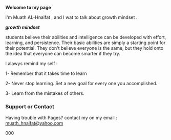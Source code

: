 __Welcome to my page__

I'm Muath AL-Hnaifat , and I wat to talk about growth mindset .


***growth mindset***

students believe their abilities and intelligence can be developed with effort, learning, and persistence. Their basic abilities are simply a starting point for their potential. They don't believe everyone is the same, but they hold onto the idea that everyone can become smarter if they try.


I alawys remind my self :

1- Remember that it takes time to learn

2- Never stop learning. Set a new goal for every one you accomplished.

3- Learn from the mistakes of others.


### Support or Contact

Having trouble with Pages? contact my on my email : muath_hnaifat@yahoo.com



000
